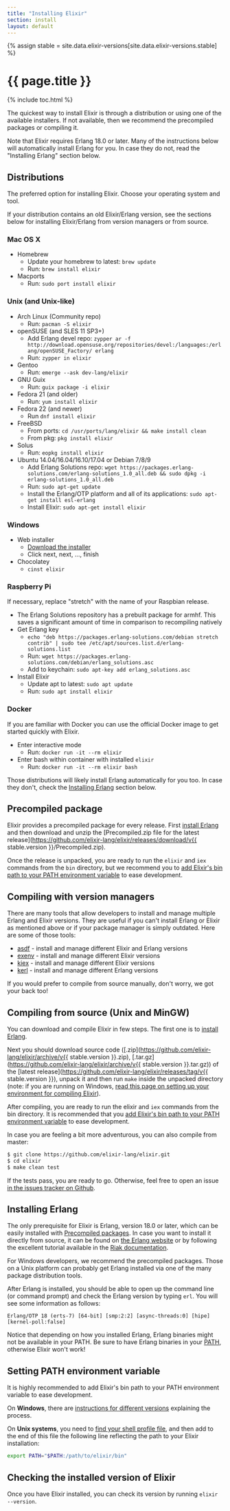 ```yaml
---
title: "Installing Elixir"
section: install
layout: default
---
```

{% assign stable = site.data.elixir-versions[site.data.elixir-versions.stable] %}

# {{ page.title }}

{% include toc.html %}

The quickest way to install Elixir is through a distribution or using one of the available installers. If not available, then we recommend the precompiled packages or compiling it.

Note that Elixir requires Erlang 18.0 or later. Many of the instructions below will automatically install Erlang for you. In case they do not, read the "Installing Erlang" section below.

## Distributions

The preferred option for installing Elixir. Choose your operating system and tool.

If your distribution contains an old Elixir/Erlang version, see the sections below for installing Elixir/Erlang from version managers or from source.

### Mac OS X

  * Homebrew
    * Update your homebrew to latest: `brew update`
    * Run: `brew install elixir`
  * Macports
    * Run: `sudo port install elixir`

### Unix (and Unix-like)

  * Arch Linux (Community repo)
    * Run: `pacman -S elixir`
  * openSUSE (and SLES 11 SP3+)
    * Add Erlang devel repo: `zypper ar -f http://download.opensuse.org/repositories/devel:/languages:/erlang/openSUSE_Factory/ erlang`
    * Run: `zypper in elixir`
  * Gentoo
    * Run: `emerge --ask dev-lang/elixir`
  * GNU Guix
    * Run: `guix package -i elixir`
  * Fedora 21 (and older)
    * Run: `yum install elixir`
  * Fedora 22 (and newer)
    * Run `dnf install elixir`
  * FreeBSD
    * From ports: `cd /usr/ports/lang/elixir && make install clean`
    * From pkg: `pkg install elixir`
  * Solus
    * Run: `eopkg install elixir`
  * Ubuntu 14.04/16.04/16.10/17.04 or Debian 7/8/9
    * Add Erlang Solutions repo: `wget https://packages.erlang-solutions.com/erlang-solutions_1.0_all.deb && sudo dpkg -i erlang-solutions_1.0_all.deb`
    * Run: `sudo apt-get update`
    * Install the Erlang/OTP platform and all of its applications: `sudo apt-get install esl-erlang`
    * Install Elixir: `sudo apt-get install elixir`

### Windows

  * Web installer
    * [Download the installer](https://repo.hex.pm/elixir-websetup.exe)
    * Click next, next, ..., finish
  * Chocolatey
    * `cinst elixir`

### Raspberry Pi

If necessary, replace "stretch" with the name of your Raspbian release.

  * The Erlang Solutions repository has a prebuilt package for armhf. This saves a significant amount of time in comparison to recompiling natively
  * Get Erlang key
    * `echo "deb https://packages.erlang-solutions.com/debian stretch contrib" | sudo tee /etc/apt/sources.list.d/erlang-solutions.list`
    * Run: `wget https://packages.erlang-solutions.com/debian/erlang_solutions.asc`
    * Add to keychain: `sudo apt-key add erlang_solutions.asc`
  * Install Elixir
    * Update apt to latest: `sudo apt update`
    * Run: `sudo apt install elixir`

### Docker

If you are familiar with Docker you can use the official Docker image to get started quickly with Elixir.

  * Enter interactive mode
    * Run: `docker run -it --rm elixir`
  * Enter bash within container with installed `elixir`
    * Run: `docker run -it --rm elixir bash`

Those distributions will likely install Erlang automatically for you too. In case they don't, check the [Installing Erlang](/install.html#installing-erlang) section below.

## Precompiled package

Elixir provides a precompiled package for every release. First [install Erlang](/install.html#installing-erlang) and then download and unzip the [Precompiled.zip file for the latest release](https://github.com/elixir-lang/elixir/releases/download/v{{ stable.version }}/Precompiled.zip).

Once the release is unpacked, you are ready to run the `elixir` and `iex` commands from the `bin` directory, but we recommend you to [add Elixir's bin path to your PATH environment variable](#setting-path-environment-variable) to ease development.

## Compiling with version managers

There are many tools that allow developers to install and manage multiple Erlang and Elixir versions. They are useful if you can't install Erlang or Elixir as mentioned above or if your package manager is simply outdated. Here are some of those tools:

  * [asdf](https://github.com/asdf-vm/asdf) - install and manage different Elixir and Erlang versions
  * [exenv](https://github.com/mururu/exenv) - install and manage different Elixir versions
  * [kiex](https://github.com/taylor/kiex) - install and manage different Elixir versions
  * [kerl](https://github.com/yrashk/kerl) - install and manage different Erlang versions

If you would prefer to compile from source manually, don't worry, we got your back too!

## Compiling from source (Unix and MinGW)

You can download and compile Elixir in few steps. The first one is to [install Erlang](/install.html#installing-erlang).

Next you should download source code ([.zip](https://github.com/elixir-lang/elixir/archive/v{{ stable.version }}.zip), [.tar.gz](https://github.com/elixir-lang/elixir/archive/v{{ stable.version }}.tar.gz)) of the [latest release](https://github.com/elixir-lang/elixir/releases/tag/v{{ stable.version }}), unpack it and then run `make` inside the unpacked directory (note: if you are running on Windows, [read this page on setting up your environment for compiling Elixir](https://github.com/elixir-lang/elixir/wiki/Windows)).

After compiling, you are ready to run the elixir and `iex` commands from the bin directory. It is recommended that you [add Elixir's bin path to your PATH environment variable](#setting-path-environment-variable) to ease development.

In case you are feeling a bit more adventurous, you can also compile from master:

```bash
$ git clone https://github.com/elixir-lang/elixir.git
$ cd elixir
$ make clean test
```

If the tests pass, you are ready to go. Otherwise, feel free to open an issue [in the issues tracker on Github](https://github.com/elixir-lang/elixir).

## Installing Erlang

The only prerequisite for Elixir is Erlang, version 18.0 or later, which can be easily installed with [Precompiled packages](https://www.erlang-solutions.com/resources/download.html). In case you want to install it directly from source, it can be found on [the Erlang website](http://www.erlang.org/download.html) or by following the excellent tutorial available in the [Riak documentation](https://docs.basho.com/riak/latest/ops/building/installing/erlang/).

For Windows developers, we recommend the precompiled packages. Those on a Unix platform can probably get Erlang installed via one of the many package distribution tools.

After Erlang is installed, you should be able to open up the command line (or command prompt) and check the Erlang version by typing `erl`. You will see some information as follows:

    Erlang/OTP 18 (erts-7) [64-bit] [smp:2:2] [async-threads:0] [hipe] [kernel-poll:false]

Notice that depending on how you installed Erlang, Erlang binaries might not be available in your PATH. Be sure to have Erlang binaries in your [PATH](https://en.wikipedia.org/wiki/Environment_variable), otherwise Elixir won't work!

## Setting PATH environment variable

It is highly recommended to add Elixir's bin path to your PATH environment variable to ease development.

On **Windows**, there are [instructions for different versions](http://www.computerhope.com/issues/ch000549.htm) explaining the process.

On **Unix systems**, you need to [find your shell profile file](https://unix.stackexchange.com/a/117470/101951), and then add to the end of this file the following line reflecting the path to your Elixir installation:

```bash
export PATH="$PATH:/path/to/elixir/bin"
```

## Checking the installed version of Elixir

Once you have Elixir installed, you can check its version by running `elixir --version`.

